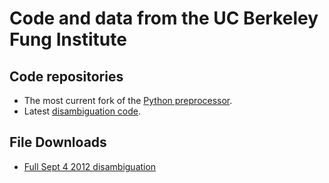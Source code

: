 # Code and data from the UC Berkeley Fung Institute

## Code repositories

* The most current fork of the [Python preprocessor](https://github.com/doolin/patentprocessor).
* Latest [disambiguation code](https://bitbucket.org/doolin/disambiguator/).

## File Downloads

* [Full Sept 4 2012 disambiguation](https://s3.amazonaws.com/funginstitute/full.sqlite3)